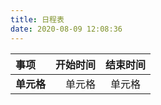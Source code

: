 ```yaml
---
title: 日程表
date: 2020-08-09 12:08:36
---
```


|  事项                          |          开始时间                   |            结束时间                  |
| :-----| ----: | :----: |              
| **单元格**                          | 单元格                             |            单元格                         |

